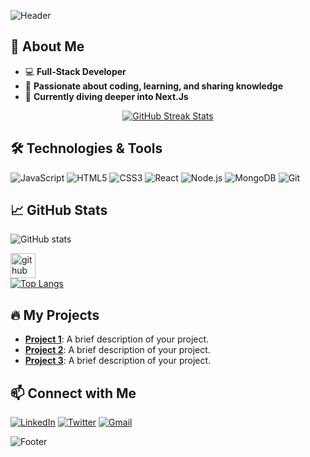 <!-- Header -->
![Header](https://scontent.xx.fbcdn.net/v/t1.15752-9/448807327_1943378422790961_2583258915239421780_n.png?_nc_cat=101&ccb=1-7&_nc_sid=0024fc&_nc_eui2=AeHBlejKiwm7TjEO8MxFYO8S1vq3j-pxIDvW-reP6nEgO2_PnyoOyvyUo6puZwJM_vMUHqHj_4codYXY6diMcNRL&_nc_ohc=O0BiNm5UOxcQ7kNvgGc1LjG&_nc_ad=z-m&_nc_cid=0&_nc_ht=scontent.xx&oh=03_Q7cD1QH2cD363T4E1W_mCG28eNiTzwhBdaAfrI76XrcTk0ReVg&oe=66AB2B68)

## 🚀 About Me
- 💻 **Full-Stack Developer**
- 🌟 **Passionate about coding, learning, and sharing knowledge**
- 🌱 **Currently diving deeper into Next.Js**

<div align="center">
  <a href="https://git.io/streak-stats">
    <img src="https://github-readme-streak-stats.herokuapp.com/?user=umayermdemon&theme=radical" alt="GitHub Streak Stats">
  </a>
</div>

## 🛠️ Technologies & Tools
![JavaScript](https://img.shields.io/badge/-JavaScript-000?&logo=JavaScript)
![HTML5](https://img.shields.io/badge/-HTML5-000?&logo=HTML5)
![CSS3](https://img.shields.io/badge/-CSS3-000?&logo=CSS3)
![React](https://img.shields.io/badge/-React-000?&logo=React)
![Node.js](https://img.shields.io/badge/-Node.js-000?&logo=node.js)
![MongoDB](https://img.shields.io/badge/-MongoDB-000?&logo=mongodb)
![Git](https://img.shields.io/badge/-Git-000?&logo=git)

## 📈 GitHub Stats
![GitHub stats](https://github-readme-stats.vercel.app/api?username=umayermdemon&show_icons=true)  

[<img src='https://cdn.jsdelivr.net/npm/simple-icons@3.0.1/icons/github.svg' alt='github' height='40'>](https://github.com/umayermdemon)  
[![Top Langs](https://github-readme-stats.vercel.app/api/top-langs/?username=umayermdemon)](https://github.com/anuraghazra/github-readme-stats)


## 🔥 My Projects
- [**Project 1**](https://github.com/umayermdemon/swift-parcel-client): A brief description of your project.
- [**Project 2**](https://github.com/umayermdemon/artistry-avenue-client): A brief description of your project.
- [**Project 3**](https://github.com/umayermdemon/electro-care-client): A brief description of your project.



## 📫 Connect with Me
[![LinkedIn](https://img.shields.io/badge/LinkedIn-blue?style=flat&logo=linkedin)](https://www.linkedin.com/in/md-emon-miah-3579a621b)
[![Twitter](https://img.shields.io/badge/Twitter-blue?style=flat&logo=twitter)](https://x.com/umayermdemon)
[![Gmail](https://img.shields.io/badge/Gmail-red?style=flat&logo=gmail)](mailto:mamudmdemon@gmail.com)

<!-- Footer -->
![Footer](https://your-image-url.com/footer.png)
